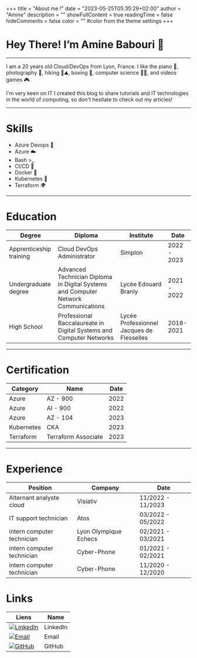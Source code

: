 +++
title = "About me !"
date = "2023-05-25T05:35:29+02:00"
author = "Amine"
description = ""
showFullContent = true
readingTime = false
hideComments = false
color = "" #color from the theme settings
+++

# Hey There! I’m Amine Babouri 👋
---
I am a 20 years old Cloud/DevOps from Lyon, France. I like the piano 🎹, photography 📸, hiking 🥾⛰️, boxing 🥊, computer science 👨‍💻, and videos games 🎮. 

I'm very keen on IT I created this blog to share tutorials and IT technologies in the world of computing, so don't hesitate to check out my articles!

---
# Skills

- Azure Devops 🔄
- Azure ☁️
- Bash >_
- CI/CD 🚀
- Docker  🐳
- Kubernetes 🚢
- Terraform 🌍

---

# Education



| Degree | Diploma | Institute | Date | 
|-------------------------|-----------------------|----------------------------------------------------|------------|
| Apprenticeship training | Cloud DevOps Administrator | Simplon | 2022 - 2023  | 
| Undergraduate degree | Advanced Technician Diploma in Digital Systems and Computer Network Communications           | Lycée Edouard Branly | 2021 - 2022 |
| High School | Professional Baccalaureate in Digital Systems and Computer Networks| Lycée Professionnel Jacques de Flesselles | 2018-2021 |       

---

# Certification

| Category | Name | Date |
|-----|------|--------|
| Azure | AZ - 900 | 2022
| Azure | AI - 900 | 2022
| Azure | AZ - 104 | 2023
| Kubernetes |CKA | 2023
| Terraform | Terraform Associate | 2023

---

# Experience

| Position | Company                 | Date           |
|----------|-------------------------|----------------|
| Alternant analyste cloud | Visiativ | 11/2022 - 11/2023 |
| IT support technician | Atos | 03/2022 - 05/2022 |
| intern computer technician | Lyon Olympique Echecs | 02/2021 - 03/2021 |
| intern computer technician | Cyber-Phone | 01/2021 - 02/2021 |
| intern computer technician | Cyber-Phone | 11/2020 - 12/2020 |

# Links
| Liens | Name |
| ----- | ---- |
| [![LinkedIn](/images/linkedin.png)](https://www.linkedin.com/in/amine-babouri/) | LinkedIn |
| [![Email](/images/email.png)](mailto:amine.babouri@protonmail.com) | Email |
| [![GitHub](/images/github.png)](https://github.com/GitManAmine?tab=repositories) | GitHub |


